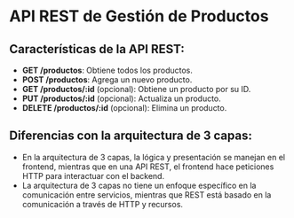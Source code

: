 # API REST de Gestión de Productos

## Características de la API REST:
- **GET /productos**: Obtiene todos los productos.
- **POST /productos**: Agrega un nuevo producto.
- **GET /productos/:id** (opcional): Obtiene un producto por su ID.
- **PUT /productos/:id** (opcional): Actualiza un producto.
- **DELETE /productos/:id** (opcional): Elimina un producto.

## Diferencias con la arquitectura de 3 capas:
- En la arquitectura de 3 capas, la lógica y presentación se manejan en el frontend, mientras que en una API REST, el frontend hace peticiones HTTP para interactuar con el backend.
- La arquitectura de 3 capas no tiene un enfoque específico en la comunicación entre servicios, mientras que REST está basado en la comunicación a través de HTTP y recursos.
